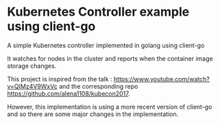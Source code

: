 # Kubernetes Controller example using client-go

A simple Kubernetes controller implemented in golang using client-go

It watches for nodes in the cluster and reports when the container image storage changes.

This project is inspired from the talk : <https://www.youtube.com/watch?v=QIMz4V9WxVc> and the corresponding repo <https://github.com/alena1108/kubecon2017>.

However, this implementation is using a more recent version of client-go and so there are some major changes in the implementation.
